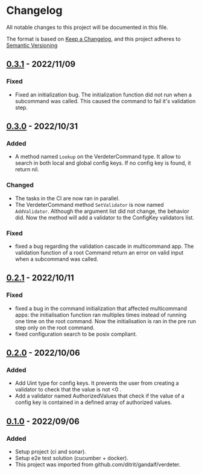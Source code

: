 # Changelog

All notable changes to this project will be documented in this file.

The format is based on [Keep a Changelog](https://keepachangelog.com/en/1.0.0/),
and this project adheres to [Semantic Versioning](https://semver.org/spec/v2.0.0.html)

## [0.3.1] - 2022/11/09

### Fixed

- Fixed an initialization bug. The initialization function did not run when a subcommand was called. This caused the command to fail it's validation step. 

## [0.3.0] - 2022/10/31

### Added

- A method named `Lookup` on the VerdeterCommand type. It allow to search in both local and global config keys. If no config key is found, it return nil.

### Changed

- The tasks in the CI are now ran in parallel. 
- The VerdeterCommand method `SetValidator` is now named `AddValidator`. Although the argument list did not change, the behavior did. Now the method will add a validator to the ConfigKey validators list.

### Fixed

- fixed a bug regarding the validation cascade in multicommand app. The validation function of a root Command  return an error on valid input when a subcommand was called.

## [0.2.1] - 2022/10/11

### Fixed

- fixed a bug in the command initialization that affected multicommand apps: the initialisation function ran multiples times instead of running one time on the root command. Now the initialisation is ran in the pre run step only on the root command.
- fixed configuration search to be posix compliant.

## [0.2.0] - 2022/10/06

### Added

- Add Uint type for config keys. It prevents the user from creating a validator to check that the value is not <0 .
- Add a validator named AuthorizedValues that check if the value of a config key is contained in a defined array of authorized values.

## [0.1.0] - 2022/09/06

### Added

- Setup project (ci and sonar).
- Setup e2e test solution (cucumber + docker).
- This project was imported from github.com/ditrit/gandalf/verdeter.

[0.3.1]: https://github.com/ditrit/verdeter/blob/v0.3.1/changelog.md
[0.3.0]: https://github.com/ditrit/verdeter/blob/v0.3.0/changelog.md
[0.2.1]: https://github.com/ditrit/verdeter/blob/v0.2.1/changelog.md
[0.2.0]: https://github.com/ditrit/verdeter/blob/v0.2.0/changelog.md
[0.1.0]: https://github.com/ditrit/verdeter/blob/0.1.0/changelog.md